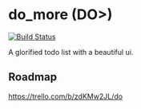 # do_more (DO>)

[![Build Status](https://app.bitrise.io/app/11d283a1ca8ed38e/status.svg?token=rbZPQaJTLG1lyzb9cqGQCg)](https://app.bitrise.io/app/11d283a1ca8ed38e)

A glorified todo list with a beautiful ui.

## Roadmap

https://trello.com/b/zdKMw2JL/do

